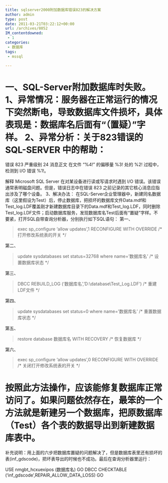 ```yaml
---
title: sqlserver2000附加数据库错误823的解决方案
author: admin
type: post
date: 2011-03-21T03:22:12+00:00
url: /archives/8052
IM_contentdowned:
 - 1
categories:
 - 数据库
tags:
 - mssql

---
```

一、SQL-Server附加数据库时失败。
1、异常情况：服务器在正常运行的情况下突然断电，导致数据库文件损坏，具体表现是：数据库名后面有“（置疑）”字样。
2、异常分析：关于823错误的 SQL-SERVER 中的帮助：
================================

错误 823
严重级别 24
消息正文
在文件 “%4!” 的偏移量 %3! 处的 %2! 过程中，检测到 I/O 错误 %1!。

解释
Microsoft SQL Server 在对某设备进行读或写请求时遇到 I/O 错误。该错误通常表明磁盘问题。但是，错误日志中在错误 823 之前记录的其它核心消息应指出涉及了哪个设备。
3、解决办法：
在SQL-Server企业管理器中，新建同名数据库（这里假设为Test）后，停止数据库，把损坏的数据库文件Data.mdf和Test\_log.LDF覆盖刚才新建数据库目录下的Data.mdf和Test\_log.LDF，同时删除Test_log.LDF文件；启动数据库服务，发现数据库名Test后面有“置疑”字样。不要紧，打开SQL自带查询分析器，分别执行如下SQL语句：
第一、

> exec sp_configure ‘allow updates’,1 RECONFIGURE WITH OVERRIDE /\* 打开修改系统表的开关 \*/

第二、

> update sysdatabases set status=32768 where name=’数据库名’ /\* 设置数据库状态 \*/

第三、

> DBCC REBUILD\_LOG (‘数据库名’,’D:\database\Test\_Log.LDF’) /\* 重建LDF文件 \*/

第四、

> update sysdatabases set status=0 where name=’数据库名’ /\* 重置数据库状态 \*/

第五、

> restore database 数据库名 WITH RECOVERY /\* 恢复数据库 \*/

第六、

> exec sp_configure ‘allow updates’,0 RECONFIGURE WITH OVERRIDE /\* 关闭打开修改系统表的开关 \*/

按照此方法操作，应该能修复数据库正常访问了。如果问题依然存在，最笨的一个方法就是新建另一个数据库，把原数据库（Test）各个表的数据导出到新建数据库表中。
============================================================
补充说明：用上面的六步把数据库置疑的问题解决了，但是数据库表里还有损坏的表(inf_gdscode)，把坏表导出的时候也不成功。最后在查询分析器里运行：

USE nmgbt_hcxuexipos (数据库名)
GO
DBCC CHECKTABLE (‘inf\_gdscode’,REPAIR\_ALLOW\_DATA\_LOSS)
GO